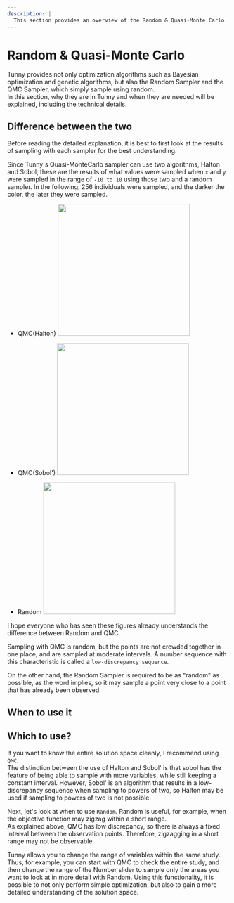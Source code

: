 ```yaml
---
description: |
  This section provides an overview of the Random & Quasi-Monte Carlo.
---
```


# Random & Quasi-Monte Carlo

Tunny provides not only optimization algorithms such as Bayesian optimization and genetic algorithms, but also the Random Sampler and the QMC Sampler, which simply sample using random.  
In this section, why they are in Tunny and when they are needed will be explained, including the technical details.

## Difference between the two

Before reading the detailed explanation, it is best to first look at the results of sampling with each sampler for the best understanding.

Since Tunny's Quasi-MonteCarlo sampler can use two algorithms, Halton and Sobol, these are the results of what values were sampled when `x` and `y` were sampled in the range of `-10 to 10` using those two and a random sampler.
In the following, 256 individuals were sampled, and the darker the color, the later they were sampled.

- QMC(Halton)
  <img width="300" src="/docs/technical-info/halton.png">

- QMC(Sobol')
  <img width="300" src="/docs/technical-info/sobol.png">

- Random
  <img width="300" src="/docs/technical-info/random.png">

I hope everyone who has seen these figures already understands the difference between Random and QMC.

Sampling with QMC is random, but the points are not crowded together in one place, and are sampled at moderate intervals.
A number sequence with this characteristic is called a `low-discrepancy sequence`.

On the other hand, the Random Sampler is required to be as "random" as possible, as the word implies, so it may sample a point very close to a point that has already been observed.

## When to use it

## Which to use?

If you want to know the entire solution space cleanly, I recommend using `QMC`.  
The distinction between the use of Halton and Sobol' is that sobol has the feature of being able to sample with more variables, while still keeping a constant interval.
However, Sobol' is an algorithm that results in a low-discrepancy sequence when sampling to powers of two, so Halton may be used if sampling to powers of two is not possible.

Next, let's look at when to use `Random`.
Random is useful, for example, when the objective function may zigzag within a short range.  
As explained above, QMC has low discrepancy, so there is always a fixed interval between the observation points. Therefore, zigzagging in a short range may not be observable.

Tunny allows you to change the range of variables within the same study. Thus, for example, you can start with QMC to check the entire study, and then change the range of the Number slider to sample only the areas you want to look at in more detail with Random.
Using this functionality, it is possible to not only perform simple optimization, but also to gain a more detailed understanding of the solution space.
